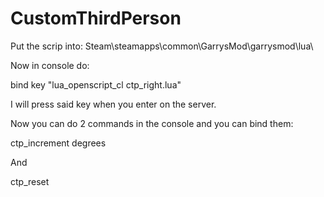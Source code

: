 # CustomThirdPerson
Put the scrip into:
Steam\steamapps\common\GarrysMod\garrysmod\lua\

Now in console do:

bind key "lua_openscript_cl ctp_right.lua"

I will press said key when you enter on the server.

Now you can do 2 commands in the console and you can bind them:

ctp_increment degrees

And

ctp_reset
